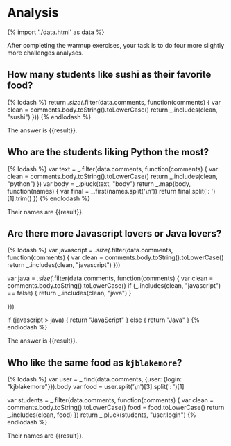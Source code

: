 # Analysis

{% import './data.html' as data %}

After completing the warmup exercises, your task is to do four more slightly
more challenges analyses.

## How many students like sushi as their favorite food?

{% lodash %}
return _.size(_.filter(data.comments, function(comments) {
    var clean = comments.body.toString().toLowerCase()
    return _.includes(clean, "sushi")
}))
{% endlodash %}

The answer is {{result}}.

## Who are the students liking Python the most?

{% lodash %}
var text = _.filter(data.comments, function(comments) {
    var clean = comments.body.toString().toLowerCase()
    return _.includes(clean, "python")
})
var body = _.pluck(text, "body")
return _.map(body, function(names) {
    var final = _.first(names.split('\n'))
    return final.split(': ')[1].trim()
})
{% endlodash %}

Their names are {{result}}.

## Are there more Javascript lovers or Java lovers?

{% lodash %}
var javascript = _.size(_.filter(data.comments, function(comments) {
    var clean = comments.body.toString().toLowerCase()
    return _.includes(clean, "javascript")
}))

var java = _.size(_.filter(data.comments, function(comments) {
    var clean = comments.body.toString().toLowerCase()
    if (_.includes(clean, "javascript") == false) {
        return _.includes(clean, "java")
    }
    
}))    

if (javascript > java) {
    return "JavaScript"
}
else {
    return "Java"
} 
{% endlodash %}

The answer is {{result}}.

## Who like the same food as `kjblakemore`?

{% lodash %}
var user = _.find(data.comments, {user: {login: "kjblakemore"}}).body
var food = user.split('\n')[3].split(': ')[1]

var students = _.filter(data.comments, function(comments) {
    var clean = comments.body.toString().toLowerCase()
    food = food.toLowerCase()
    return _.includes(clean, food)
})
return _.pluck(students, "user.login")
{% endlodash %}

Their names are {{result}}.
